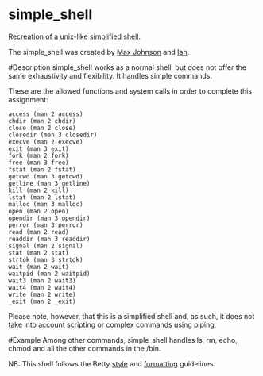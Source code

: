 # simple_shell

[Recreation of a unix-like simplified shell](https://github.com/Incitatous/simple_shell).

The simple_shell was created by [Max Johnson](https://github.com/Mj31508) and [Ian](https://github.com/Mj31508).

#Description
simple_shell works as a normal shell, but does not offer the same exhaustivity and flexibility. It handles simple commands.

These are the allowed functions and system calls in order to complete this assignment:


    access (man 2 access)
    chdir (man 2 chdir)
    close (man 2 close)
    closedir (man 3 closedir)
    execve (man 2 execve)
    exit (man 3 exit)
    fork (man 2 fork)
    free (man 3 free)
    fstat (man 2 fstat)
    getcwd (man 3 getcwd)
    getline (man 3 getline)
    kill (man 2 kill)
    lstat (man 2 lstat)
    malloc (man 3 malloc)
    open (man 2 open)
    opendir (man 3 opendir)
    perror (man 3 perror)
    read (man 2 read)
    readdir (man 3 readdir)
    signal (man 2 signal)
    stat (man 2 stat)
    strtok (man 3 strtok)
    wait (man 2 wait)
    waitpid (man 2 waitpid)
    wait3 (man 2 wait3)
    wait4 (man 2 wait4)
    write (man 2 write)
    _exit (man 2 _exit)

Please note, however, that this is a simplified shell and, as such, it does not take into account scripting or complex commands using piping.

#Example
Among other commands, simple_shell handles ls, rm, echo, chmod and all the other commands in the /bin.

NB: This shell follows the Betty [style](https://github.com/holbertonschool/Betty/blob/master/betty-style.pl) and [formatting](https://github.com/holbertonschool/Betty/blob/master/betty-doc.pl) guidelines.
